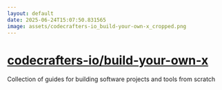```yaml
---
layout: default
date: 2025-06-24T15:07:50.831565
image: assets/codecrafters-io_build-your-own-x_cropped.png
---
```


# [codecrafters-io/build-your-own-x](https://github.com/codecrafters-io/build-your-own-x)

Collection of guides for building software projects and tools from scratch
